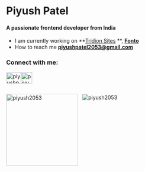 <h1 align="left">Piyush Patel</h1>
<h4 align="left">A passionate frontend developer from India</h4>

-  I am currently working on **[Tridion Sites](https://www.rws.com/content-management/tridion/sites/) **, **[Fonto](https://www.fontoxml.com/)**
- How to reach me **piyushpatel2053@gmail.com**

<h3 align="left">Connect with me:</h3>
<p align="left" style="display:flex">
<a href="https://twitter.com/piyushpp2053" target="blank"><img align="center" src="https://raw.githubusercontent.com/rahuldkjain/github-profile-readme-generator/master/src/images/icons/Social/twitter.svg" alt="piyushpp2053" height="30" width="40" /></a>
<a href="https://www.instagram.com/beingpiyushpatel" target="blank"><img align="center" src="https://static.vecteezy.com/system/resources/previews/023/986/555/non_2x/instagram-logo-instagram-logo-transparent-instagram-icon-transparent-free-free-png.png" alt="piyushpp2053" height="30" width="30" /></a>
</p>

<div style="display:flex;gap:5px">
<p ><img align="left" src="https://github-readme-stats.vercel.app/api/top-langs?username=piyush2053&show_icons=true&locale=en&layout=compact&theme=dark" alt="piyush2053"  style="height:194px"/></p>

<p>&nbsp;<img align="center" src="https://github-readme-stats.vercel.app/api?username=piyush2053&show_icons=true&theme=dark" alt="piyush2053" /></p>
</div>


